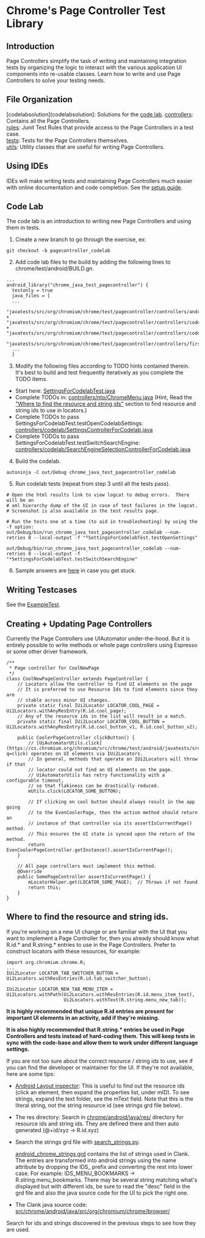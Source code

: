 # Chrome's Page Controller Test Library

## Introduction

Page Controllers simplify the task of writing and maintaining integration tests
by organizing the logic to interact with the various application UI components
into re-usable classes.  Learn how to write and use Page Controllers to solve
your testing needs.


## File Organization

[codelabsolution](codelabsolution]: Solutions for the [code lab](#code-lab).
[controllers](https://cs.chromium.org/chromium/src/chrome/test/android/javatests/src/org/chromium/chrome/test/pagecontroller/controllers/): Contains all the Page Controllers.<br/>
[rules](https://cs.chromium.org/chromium/src/chrome/test/android/javatests/src/org/chromium/chrome/test/pagecontroller/rules/): Junit Test Rules that provide access to the Page Controllers in a
test case.<br/>
[tests](https://cs.chromium.org/chromium/src/chrome/test/android/javatests/src/org/chromium/chrome/test/pagecontroller/tests/): Tests for the Page Controllers themselves.<br/>
[utils](https://cs.chromium.org/chromium/src/chrome/test/android/javatests/src/org/chromium/chrome/test/pagecontroller/utils/): Utility classes that are useful for writing Page Controllers.<br/>


## Using IDEs
IDEs will make writing tests and maintaining Page Controllers much easier with online documentation and code completion.  See the [setup
guide](https://chromium.googlesource.com/chromium/src/+/HEAD/docs/README.md#integrated-development-environment-ide_set-up-guides).


## Code Lab
The code lab is an introduction to writing new Page Controllers and using them in tests.

1) Create a new branch to go through the exercise, ex:
```
git checkout -b pagecontroller_codelab
```

2) Add code lab files to the build by adding the following lines to chrome/test/android/BUILD.gn.
```
...
android_library("chrome_java_test_pagecontroller") {
  testonly = true
  java_files = [
  ...
    "javatests/src/org/chromium/chrome/test/pagecontroller/controllers/android/PermissionDialog.java",
+   "javatests/src/org/chromium/chrome/test/pagecontroller/controllers/codelab/SearchEngineSelectionControllerForCodelab.java",
+   "javatests/src/org/chromium/chrome/test/pagecontroller/controllers/codelab/SettingsControllerForCodelab.java",
    "javatests/src/org/chromium/chrome/test/pagecontroller/controllers/first_run/DataSaverController.java",
  ...
  ]
```

3) Modify the following files according to TODO hints contained therein.  It's
best to build and test frequently iteratively as you complete the TODO items.
- Start here: [SettingsForCodelabTest.java](tests/codelab/SettingsForCodelabTest.java)
- Complete TODOs in: [controllers/ntp/ChromeMenu.java](controllers/ntp/ChromeMenu.java)
  (Hint, Read the ["Where to find the resource and string
  ids"](#where-to-find-the-resource-and-string-ids) section to find resource and
  string ids to use in locators.)
- Complete TODOs to pass SettingsForCodelabTest.testOpenCodelabSettings: [controllers/codelab/SettingsControllerForCodelab.java](controllers/codelab/SettingsControllerForCodelab.java)
- Complete TODOs to pass SettingsForCodelabTest.testSwitchSearchEngine:
  [controllers/codelab/SearchEngineSelectionControllerForCodelab.java](controllers/codelab/SearchEngineSelectionControllerForCodelab.java)

4) Build the codelab.
```
autoninja -C out/Debug chrome_java_test_pagecontroller_codelab
```

5) Run codelab tests (repeat from step 3 until all the tests pass).
```
# Open the html results link to view logcat to debug errors.  There will be an
# xml hierarchy dump of the UI in case of test failures in the logcat.
# Screenshot is also available in the test results page.

# Run the tests one at a time (to aid in troubleshooting) by using the -f option:
out/Debug/bin/run_chrome_java_test_pagecontroller_codelab --num-retries 0 --local-output -f "*SettingsForCodelabTest.testOpenSettings"

out/Debug/bin/run_chrome_java_test_pagecontroller_codelab --num-retries 0 --local-output -f "*SettingsForCodelabTest.testSwitchSearchEngine"
```

6) Sample answers are [here](codelabsolution/README.md) in case you get stuck.


## Writing Testcases

See the [ExampleTest](https://cs.chromium.org/chromium/src/chrome/test/android/javatests/src/org/chromium/chrome/test/pagecontroller/tests/ExampleTest.java).

## Creating + Updating Page Controllers

Currently the Page Controllers use UIAutomator under-the-hood.  But it is
entirely possible to write methods or whole page controllers using Espresso or
some other driver framework.

```
/**
 * Page controller for CoolNewPage
 */
class CoolNewPageController extends PageController {
    // Locators allow the controller to find UI elements on the page
    // It is preferred to use Resource Ids to find elements since they are
    // stable across minor UI changes.
    private static final IUi2Locator LOCATOR_COOL_PAGE = Ui2Locators.withAnyResEntry(R.id.cool_page);
    // Any of the resource ids in the list will result in a match.
    private static final IUi2Locator LOCATOR_COOL_BUTTON = Ui2Locators.withAnyResEntry(R.id.cool_button_v1, R.id.cool_button_v2);

    public CoolerPageController clickButton() {
        // [UiAutomatorUtils.click](https://cs.chromium.org/chromium/src/chrome/test/android/javatests/src/org/chromium/chrome/test/pagecontroller/utils/UiAutomatorUtils.java?q=click) operates on UI elements via IUi2Locators.
        // In general, methods that operate on IUi2Locators will throw if that
        // locator could not find an UI elements on the page.
        // UiAutomatorUtils has retry functionality with a configurable timeout,
        // so that flakiness can be drastically reduced.
        mUtils.click(LOCATOR_SOME_BUTTON);

        // If clicking on cool button should always result in the app going
        // to the EvenCoolerPage, then the action method should return an
        // instance of that controller via its assertIsCurrentPage() method.
        // This ensures the UI state is synced upon the return of the method.
        return EvenCoolerPageController.getInstance().assertIsCurrentPage();
    }

    // All page controllers must implement this method.
    @Override
    public SomePageController assertIsCurrentPage() {
        mLocatorHelper.get(LOCATOR_SOME_PAGE);  // Throws if not found
        return this;
    }
}
```

## Where to find the resource and string ids.

If you're working on a new UI change or are familiar with the UI that you want
to implement a Page Controller for, then you already should know what R.id.* and
R.string.* entries to use in the Page Controllers.  Prefer to construct locators
with these resources, for example:

```
import org.chromium.chrome.R;
...
IUi2Locator LOCATOR_TAB_SWITCHER_BUTTON = Ui2Locators.withResEntries(R.id.tab_switcher_button);

IUi2Locator LOCATOR_NEW_TAB_MENU_ITEM =
Ui2Locators.withPath(Ui2Locators.withResEntries(R.id.menu_item_text),
                     Ui2Locators.withText(R.string.menu_new_tab));
```

**It is highly recommended that unique R.id entries are present for important UI elements in an activity, add if they're missing.**

**It is also highly recommended that R.string.\* entries be used in Page Controllers and tests instead of hard-coding them.  This will keep tests in sync with the code-base and allow them to work under different language settings.**

If you are not too sure about the correct resource / string ids to use, see if you can find the developer or maintainer for the UI.  If they're not available, here are some tips:

 - [Android Layout inspector](https://developer.android.com/studio/debug/layout-inspector): This is useful to find out the resource ids (click an element, then expand the properties list, under mID).  To see strings, expand the text folder, see the mText field.  Note that this is the literal string, not the string resource id (see strings grd file below).

 - The res directory: Search in [chrome/android/java/res/](https://cs.chromium.org/chromium/src/chrome/android/java/res/) directory for resource ids and string ids.  They are defined there and then auto generated (@+id/xyz -> R.id.xyz)

 - Search the strings grd file with
   [search_strings.py](https://cs.chromium.org/chromium/src/tools/android/pagecontroller/search_strings.py).

   [android_chrome_strings.grd](https://cs.chromium.org/chromium/src/chrome/android/java/strings/android_chrome_strings.grd) contains the list of strings used in Clank.
   The entries are transformed into android strings using the name attribute by dropping the IDS_ prefix and converting the rest into lower case.  For example: IDS_MENU_BOOKMARKS -> R.string.menu_bookmarks.  There may be several string matching what's displayed but with different ids, be sure to read the "desc" field in the grd file and also the java source code for the UI to pick the right one.

 - The Clank java source code: [src/chrome/android/java/src/org/chromium/chrome/browser/](https://cs.chromium.org/chromium/src/chrome/android/java/src/org/chromium/chrome/browser/)

 Search for ids and strings discovered in the previous steps to see how they are used.
